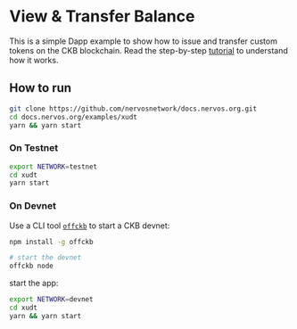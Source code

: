 # View & Transfer Balance

This is a simple Dapp example to show how to issue and transfer custom tokens on the CKB blockchain. Read the step-by-step [tutorial](https://docs.nervos.org/docs/dapp/create-token) to understand how it works.

## How to run

```sh
git clone https://github.com/nervosnetwork/docs.nervos.org.git
cd docs.nervos.org/examples/xudt
yarn && yarn start
```

### On Testnet

```sh
export NETWORK=testnet
cd xudt
yarn start 
```

### On Devnet

Use a CLI tool [`offckb`](https://github.com/RetricSu/offckb) to start a CKB devnet:

```sh
npm install -g offckb

# start the devnet
offckb node 
```

start the app:

```sh
export NETWORK=devnet
cd xudt
yarn && yarn start
```
